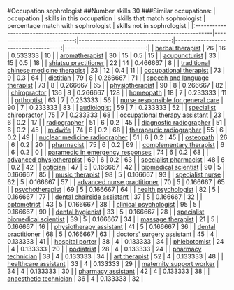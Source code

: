 #Occupation sophrologist
##Number skills 30
###Similar occupations:
| occupation                                                                          |   skills in this occupation |   skills that match sophrologist |   percentage match with sophrologist |   skills not in sophrologist |
|:------------------------------------------------------------------------------------|----------------------------:|---------------------------------:|-------------------------------------:|-----------------------------:|
| [herbal therapist](herbal_therapist.md)                                             |                          26 |                               16 |                             0.533333 |                           10 |
| [aromatherapist](aromatherapist.md)                                                 |                          30 |                               15 |                             0.5      |                           15 |
| [acupuncturist](acupuncturist.md)                                                   |                          33 |                               15 |                             0.5      |                           18 |
| [shiatsu practitioner](shiatsu_practitioner.md)                                     |                          22 |                               14 |                             0.466667 |                            8 |
| [traditional chinese medicine therapist](traditional_chinese_medicine_therapist.md) |                          23 |                               12 |                             0.4      |                           11 |
| [occupational therapist](occupational_therapist.md)                                 |                          73 |                                9 |                             0.3      |                           64 |
| [dietitian](dietitian.md)                                                           |                          79 |                                8 |                             0.266667 |                           71 |
| [speech and language therapist](speech_and_language_therapist.md)                   |                          73 |                                8 |                             0.266667 |                           65 |
| [physiotherapist](physiotherapist.md)                                               |                          90 |                                8 |                             0.266667 |                           82 |
| [chiropractor](chiropractor.md)                                                     |                         136 |                                8 |                             0.266667 |                          128 |
| [homeopath](homeopath.md)                                                           |                          18 |                                7 |                             0.233333 |                           11 |
| [orthoptist](orthoptist.md)                                                         |                          63 |                                7 |                             0.233333 |                           56 |
| [nurse responsible for general care](nurse_responsible_for_general_care.md)         |                          90 |                                7 |                             0.233333 |                           83 |
| [audiologist](audiologist.md)                                                       |                          59 |                                7 |                             0.233333 |                           52 |
| [specialist chiropractor](specialist_chiropractor.md)                               |                          75 |                                7 |                             0.233333 |                           68 |
| [occupational therapy assistant](occupational_therapy_assistant.md)                 |                          23 |                                6 |                             0.2      |                           17 |
| [radiographer](radiographer.md)                                                     |                          51 |                                6 |                             0.2      |                           45 |
| [diagnostic radiographer](diagnostic_radiographer.md)                               |                          51 |                                6 |                             0.2      |                           45 |
| [midwife](midwife.md)                                                               |                          74 |                                6 |                             0.2      |                           68 |
| [therapeutic radiographer](therapeutic_radiographer.md)                             |                          55 |                                6 |                             0.2      |                           49 |
| [nuclear medicine radiographer](nuclear_medicine_radiographer.md)                   |                          51 |                                6 |                             0.2      |                           45 |
| [osteopath](osteopath.md)                                                           |                          26 |                                6 |                             0.2      |                           20 |
| [pharmacist](pharmacist.md)                                                         |                          75 |                                6 |                             0.2      |                           69 |
| [complementary therapist](complementary_therapist.md)                               |                           6 |                                6 |                             0.2      |                            0 |
| [paramedic in emergency responses](paramedic_in_emergency_responses.md)             |                          74 |                                6 |                             0.2      |                           68 |
| [advanced physiotherapist](advanced_physiotherapist.md)                             |                          69 |                                6 |                             0.2      |                           63 |
| [specialist pharmacist](specialist_pharmacist.md)                                   |                          48 |                                6 |                             0.2      |                           42 |
| [optician](optician.md)                                                             |                          47 |                                5 |                             0.166667 |                           42 |
| [biomedical scientist](biomedical_scientist.md)                                     |                          90 |                                5 |                             0.166667 |                           85 |
| [music therapist](music_therapist.md)                                               |                          98 |                                5 |                             0.166667 |                           93 |
| [specialist nurse](specialist_nurse.md)                                             |                          62 |                                5 |                             0.166667 |                           57 |
| [advanced nurse practitioner](advanced_nurse_practitioner.md)                       |                          70 |                                5 |                             0.166667 |                           65 |
| [psychotherapist](psychotherapist.md)                                               |                          69 |                                5 |                             0.166667 |                           64 |
| [health psychologist](health_psychologist.md)                                       |                          82 |                                5 |                             0.166667 |                           77 |
| [dental chairside assistant](dental_chairside_assistant.md)                         |                          37 |                                5 |                             0.166667 |                           32 |
| [optometrist](optometrist.md)                                                       |                          43 |                                5 |                             0.166667 |                           38 |
| [clinical psychologist](clinical_psychologist.md)                                   |                          95 |                                5 |                             0.166667 |                           90 |
| [dental hygienist](dental_hygienist.md)                                             |                          33 |                                5 |                             0.166667 |                           28 |
| [specialist biomedical scientist](specialist_biomedical_scientist.md)               |                          39 |                                5 |                             0.166667 |                           34 |
| [massage therapist](massage_therapist.md)                                           |                          21 |                                5 |                             0.166667 |                           16 |
| [physiotherapy assistant](physiotherapy_assistant.md)                               |                          41 |                                5 |                             0.166667 |                           36 |
| [dental practitioner](dental_practitioner.md)                                       |                          68 |                                5 |                             0.166667 |                           63 |
| [doctors' surgery assistant](doctors'_surgery_assistant.md)                         |                          45 |                                4 |                             0.133333 |                           41 |
| [hospital porter](hospital_porter.md)                                               |                          38 |                                4 |                             0.133333 |                           34 |
| [phlebotomist](phlebotomist.md)                                                     |                          24 |                                4 |                             0.133333 |                           20 |
| [podiatrist](podiatrist.md)                                                         |                          28 |                                4 |                             0.133333 |                           24 |
| [pharmacy technician](pharmacy_technician.md)                                       |                          38 |                                4 |                             0.133333 |                           34 |
| [art therapist](art_therapist.md)                                                   |                          52 |                                4 |                             0.133333 |                           48 |
| [healthcare assistant](healthcare_assistant.md)                                     |                          33 |                                4 |                             0.133333 |                           29 |
| [maternity support worker](maternity_support_worker.md)                             |                          34 |                                4 |                             0.133333 |                           30 |
| [pharmacy assistant](pharmacy_assistant.md)                                         |                          42 |                                4 |                             0.133333 |                           38 |
| [anaesthetic technician](anaesthetic_technician.md)                                 |                          36 |                                4 |                             0.133333 |                           32 |
